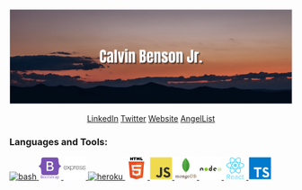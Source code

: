 

![banner image](image/name.png)
<section align="center" class="button-group minor-group">
    <a href="https://www.linkedin.com/in/calvinabensonjr/" class="button primary">LinkedIn</a>
    <a href="https://twitter.com/CalvinABensonJr" class="button">Twitter</a>
    <a href="https://calvinbenson.netlify.app/" class="button">Website</a>
    <a href="https://angel.co/u/calvinabensonjr" class="button">AngelList</a>
<section>
<!-- <a href="#" class="button big">Create Project</a> -->
<!-- <a href="#" class="button icon search">Search</a> -->


<!-- 🔭 I’m currently working on **studenA** -->

<!-- 👨‍💻 All of my projects are available at [https://calvinbenson.netlify.app/](https://calvinbenson.netlify.app/) -->

<!-- 📫 How to reach me **calvinbensonjr@gmail.com** -->
<!--
<h3 align="left">Connect with me:</h3>
<p align="left">
<a href="https://twitter.com/calvinabensonjr" target="blank"><img align="center" src="https://raw.githubusercontent.com/rahuldkjain/github-profile-readme-generator/master/src/images/icons/Social/twitter.svg" alt="calvinabensonjr" height="30" width="40" /></a>
<a href="https://linkedin.com/in/calvinabensonjr" target="blank"><img align="center" src="https://raw.githubusercontent.com/rahuldkjain/github-profile-readme-generator/master/src/images/icons/Social/linked-in-alt.svg" alt="calvinabensonjr" height="30" width="40" /></a>
</p>
    -->
<!-- <h4> Hi! I am a FullStack Software Engineer that is passionate about creating and maintaing innovative applications that help aid people i -->
<h3 align="left">Languages and Tools:</h3>
<p align="left"> <a href="https://www.gnu.org/software/bash/" target="_blank" rel="noreferrer"> <img src="https://www.vectorlogo.zone/logos/gnu_bash/gnu_bash-icon.svg" alt="bash" width="40" height="40"/> </a> <a href="https://getbootstrap.com" target="_blank" rel="noreferrer"> <img src="https://raw.githubusercontent.com/devicons/devicon/master/icons/bootstrap/bootstrap-plain-wordmark.svg" alt="bootstrap" width="40" height="40"/> </a> <a href="https://expressjs.com" target="_blank" rel="noreferrer"> <img src="https://raw.githubusercontent.com/devicons/devicon/master/icons/express/express-original-wordmark.svg" alt="express" width="40" height="40"/> </a> <a href="https://heroku.com" target="_blank" rel="noreferrer"> <img src="https://www.vectorlogo.zone/logos/heroku/heroku-icon.svg" alt="heroku" width="40" height="40"/> </a> <a href="https://www.w3.org/html/" target="_blank" rel="noreferrer"> <img src="https://raw.githubusercontent.com/devicons/devicon/master/icons/html5/html5-original-wordmark.svg" alt="html5" width="40" height="40"/> </a> <a href="https://developer.mozilla.org/en-US/docs/Web/JavaScript" target="_blank" rel="noreferrer"> <img src="https://raw.githubusercontent.com/devicons/devicon/master/icons/javascript/javascript-original.svg" alt="javascript" width="40" height="40"/> </a> <a href="https://www.mongodb.com/" target="_blank" rel="noreferrer"> <img src="https://raw.githubusercontent.com/devicons/devicon/master/icons/mongodb/mongodb-original-wordmark.svg" alt="mongodb" width="40" height="40"/> </a> <a href="https://nodejs.org" target="_blank" rel="noreferrer"> <img src="https://raw.githubusercontent.com/devicons/devicon/master/icons/nodejs/nodejs-original-wordmark.svg" alt="nodejs" width="40" height="40"/> </a> <a href="https://reactjs.org/" target="_blank" rel="noreferrer"> <img src="https://raw.githubusercontent.com/devicons/devicon/master/icons/react/react-original-wordmark.svg" alt="react" width="40" height="40"/> </a> <a href="https://www.typescriptlang.org/" target="_blank" rel="noreferrer"> <img src="https://raw.githubusercontent.com/devicons/devicon/master/icons/typescript/typescript-original.svg" alt="typescript" width="40" height="40"/> </a> </p>

<!--
<section class="button-group minor-group">
    <a href="#" class="button primary">LinkedIn</a>
    <a href="#" class="button">Twitter</a>
    <a href="#" class="button">Website</a>
    <a href="#" class="button">AngelList</a>
<section>
<a href="#" class="button big">Create Project</a>
<a href="#" class="button icon search">Search</a>
<!--
**calvinabensonjr/calvinabensonjr** is a ✨ _special_ ✨ repository because its `README.md` (this file) appears on your GitHub profile.

Here are some ideas to get you started:

- 🔭 I’m currently working on ...
- 🌱 I’m currently learning ...
- 👯 I’m looking to collaborate on ...
- 🤔 I’m looking for help with ...
- 💬 Ask me about ...
- 📫 How to reach me: ...
- 😄 Pronouns: ...
- ⚡ Fun fact: ...
-->
